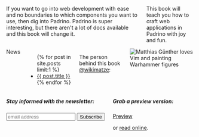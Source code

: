 ---
---
<div class="row">
  <div class="large-10 medium-10 columns">
  <p>
    If you want to go into web development with ease and no boundaries to which
    components you want to use, then dig into Padrino.
    Padrino is super interesting, but there aren't a lot of docs available and this book will change it.
  </p>
  <p>
    This book will teach you how to craft web applications in Padrino with joy and fun.
  </p>
  </div>
</div>

<div class="row">
  <div class="large-5 medium-5 columns articles">
    <span class="information badge author primary">
      News
    </span>
    <ul>
      {% for post in site.posts limit:1 %}
        <li>
          <a href="{{ post.url }}">{{ post.title }}</a>
        </li>
      {% endfor %}
    </ul>
    <p>
      The person behind this book <a href="https://twitter.com/wikimatze">@wikimatze</a>:
    </p>
    <img src="https://c1.staticflickr.com/1/305/30960365443_dc82235ae2_q.jpg" class="left image circle person-behind-the-book" alt="Matthias Günther loves Vim and painting Warhammer figures">
  </div>
  <div class="large-5 medium-5 columns info">
    <div class="newsletter-box">
      <h5>Stay informed with the newsletter:</h5>
      <link href="https://cdn-images.mailchimp.com/embedcode/slim-081711.css" rel="stylesheet" type="text/css">
      <style type="text/css">
        #mc_embed_signup{background:#fff; clear:left; font:14px Helvetica,Arial,sans-serif; }
        /* Add your own MailChimp form style overrides in your site stylesheet or in this style block.
           We recommend moving this block and the preceding CSS link to the HEAD of your HTML file. */
      </style>
      <div id="mc_embed_signup">
      <form action="https://wikimatze.us6.list-manage.com/subscribe/post?u=4010f8ce18503766e176536f1&amp;id=198f8c0321" method="post" id="mc-embedded-subscribe-form" name="mc-embedded-subscribe-form" class="validate" target="_blank" novalidate>
        <input type="email" value="" name="EMAIL" class="email" id="mce-EMAIL" placeholder="email address" required>
        <input type="submit" value="Subscribe" name="subscribe" id="mc-embedded-subscribe" class="button pretty medium info btn">
      </form>
      </div>
    </div>
    <div class="newsletter-box">
      <h5>Grab a preview version:</h5>
      <a class="nice large success button pretty large secondary btn " href="https://www.softcover.io/downloads/fd219c19/padrinobook">Preview</a>
      <p> or <a href="/book">read online</a>.</p>
    </div>
  </div>
</div>

<!--
<div class="row">
  <div class="twelve columns">
    <span class="information badge author primary">
      Recent commits
    </span>
    <div id="github-commits"></div>
  </div>
</div>
<br>
-->

<!--End mc_embed_signup-->

<!--

<div class="row">
  <div class="flexslider">
    <ul class="slides">
      <li>
        <img src="images/cover.png" />
      </li>
      <li>
        <img src="images/online.png" />
      </li>
      <li>
        <img src="images/sources.png" />
      </li>
      <li>
        <img src="images/working.png" />
      </li>
    </ul>
  </div>
</div>
-->
  </div>
</div>

